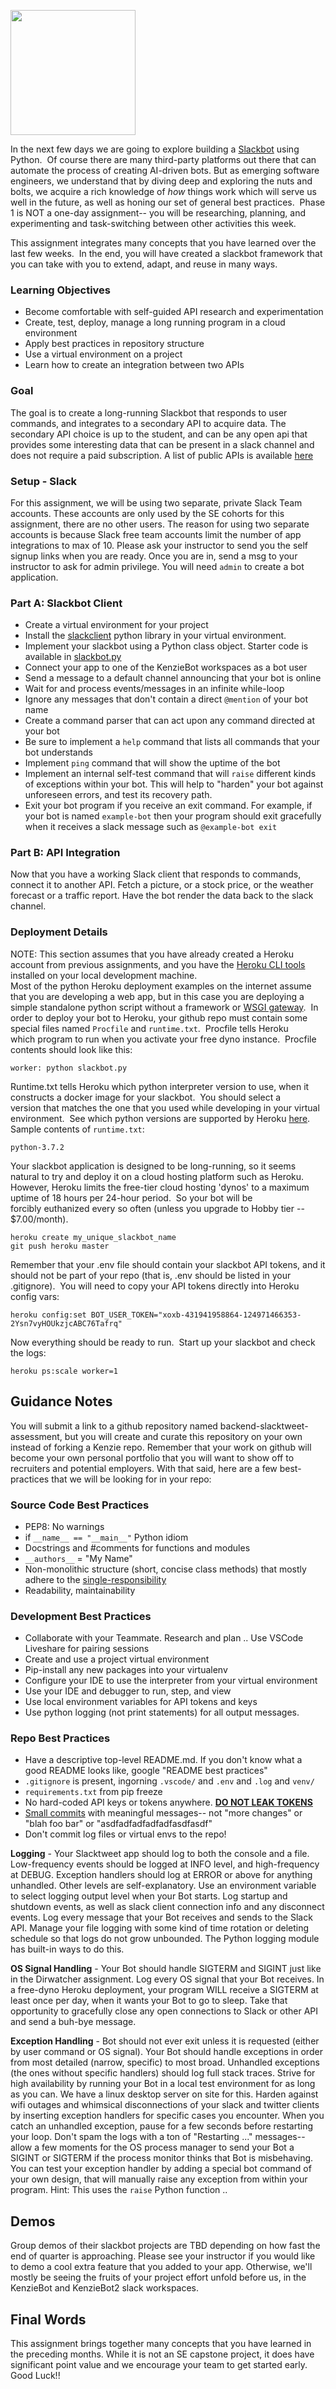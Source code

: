 <img align=left width=200 src="https://upload.wikimedia.org/wikipedia/commons/thumb/b/b9/Slack_Technologies_Logo.svg/2000px-Slack_Technologies_Logo.svg.png" /><br clear=left>

In the next few days we are going to explore building a [Slackbot](https://www.entrepreneur.com/article/302409) using Python.  Of course there are many third-party platforms out there that can automate the process of creating AI-driven bots. But as emerging software engineers, we understand that by diving deep and exploring the nuts and bolts, we acquire a rich knowledge of _how_ things work which will serve us well in the future, as well as honing our set of general best practices.  Phase 1 is NOT a one-day assignment-- you will be researching, planning, and experimenting and task-switching between other activities this week.

This assignment integrates many concepts that you have learned over the last few weeks.  In the end, you will have created a slackbot framework that you can take with you to extend, adapt, and reuse in many ways.

### Learning Objectives
 - Become comfortable with self-guided API research and experimentation
 - Create, test, deploy, manage a long running program in a cloud environment 
 - Apply best practices in repository structure
 - Use a virtual environment on a project
 - Learn how to create an integration between two APIs

### Goal
The goal is to create a long-running Slackbot that responds to user commands, and integrates to a secondary API to acquire data.  The secondary API choice is up to the student, and can be any open api that provides some interesting data that can be present in a slack channel and does not require a paid subscription.  A list of public APIs is available [here](https://github.com/toddmotto/public-apis)

### Setup - Slack
For this assignment, we will be using two separate, private Slack Team accounts.  These accounts are only used by the SE cohorts for this assignment, there are no other users.  The reason for using two separate accounts is because Slack free team accounts limit the number of app integrations to max of 10.  Please ask your instructor to send you the self signup links when you are ready.  Once you are in, send a msg to your instructor to ask for admin privilege.  You will need `admin` to create a bot application.


### Part A: Slackbot Client
 - Create a virtual environment for your project
 - Install the [slackclient](https://python-slackclient.readthedocs.io/en/latest/) python library in your virtual environment.
 - Implement your slackbot using a Python class object.  Starter code is available in [slackbot.py](slackbot.py)
 - Connect your app to one of the KenzieBot workspaces as a bot user
 - Send a message to a default channel announcing that your bot is online
 - Wait for and process events/messages in an infinite while-loop
 - Ignore any messages that don't contain a direct `@mention` of your bot name
 - Create a command parser that can act upon any command directed at your bot
 - Be sure to implement a `help` command that lists all commands that your bot understands
 - Implement `ping` command that will show the uptime of the bot
 - Implement an internal self-test command that will `raise` different kinds of exceptions within your bot.  This will help to "harden" your bot against unforeseen errors, and test its recovery path.
 - Exit your bot program if you receive an exit command.  For example, if your bot is named `example-bot` then your program should exit gracefully when it receives a slack message such as `@example-bot exit`

### Part B: API Integration
Now that you have a working Slack client that responds to commands, connect it to another API.  Fetch a picture, or a stock price, or the weather forecast or a traffic report.  Have the bot render the data back to the slack channel.


### Deployment Details

NOTE: This section assumes that you have already created a Heroku account from previous assignments, and you have the [Heroku CLI tools](https://devcenter.heroku.com/articles/heroku-cli) installed on your local development machine.  
Most of the python Heroku deployment examples on the internet assume that you are developing a web app, but in this case you are deploying a simple standalone python script without a framework or [WSGI gateway](https://www.fullstackpython.com/wsgi-servers.html).  In order to deploy your bot to Heroku, your github repo must contain some special files named `Procfile` and `runtime.txt`.  Procfile tells Heroku which program to run when you activate your free dyno instance.  Procfile contents should look like this:

    worker: python slackbot.py

Runtime.txt tells Heroku which python interpreter version to use, when it constructs a docker image for your slackbot.  You should select a version that matches the one that you used while developing in your virtual environment.  See which python versions are supported by Heroku [here](https://devcenter.heroku.com/articles/python-runtimes).  Sample contents of `runtime.txt`:

    python-3.7.2

Your slackbot application is designed to be long-running, so it seems natural to try and deploy it on a cloud hosting platform such as Heroku.  However, Heroku limits the free-tier cloud hosting 'dynos' to a maximum uptime of 18 hours per 24-hour period.  So your bot will be forcibly euthanized every so often (unless you upgrade to Hobby tier -- $7.00/month). 

    heroku create my_unique_slackbot_name
    git push heroku master

Remember that your .env file should contain your slackbot API tokens, and it should not be part of your repo (that is, .env should be listed in your .gitignore).  You will need to copy your API tokens directly into Heroku config vars:

    heroku config:set BOT_USER_TOKEN="xoxb-431941958864-124971466353-2Ysn7vyHOUkzjcABC76Tafrq"

Now everything should be ready to run.  Start up your slackbot and check the logs:

    heroku ps:scale worker=1

## Guidance Notes
You will submit a link to a github repository named backend-slacktweet-assessment, but you will create and curate this repository on your own instead of forking a Kenzie repo.  Remember that your work on github will become your own personal portfolio that you will want to show off to recruiters and potential employers.   With that said, here are a few best-practices that we will be looking for in your repo:

### Source Code Best Practices
 - PEP8: No warnings
 - if `__name__ == "__main__"` Python idiom
 - Docstrings and #comments for functions and modules
 - `__authors__` = "My Name"
 - Non-monolithic structure (short, concise class methods) that mostly adhere to the [single-responsibility](https://en.wikipedia.org/wiki/Single_responsibility_principle)
 - Readability, maintainability

### Development Best Practices
 - Collaborate with your Teammate. Research and plan .. Use VSCode Liveshare for pairing sessions
 - Create and use a project virtual environment
 - Pip-install any new packages into your virtualenv
 - Configure your IDE to use the interpreter from your virtual environment
 - Use your IDE and debugger to run, step, and view
 - Use local environment variables for API tokens and keys
 - Use python logging (not print statements) for all output messages.

### Repo Best Practices
 - Have a descriptive top-level README.md.  If you don't know what a good README looks like, google "README best practices"
 - `.gitignore` is present, ingorning `.vscode/` and `.env` and `.log` and `venv/`
 - `requirements.txt` from pip freeze
 - No hard-coded API keys or tokens anywhere.  [**DO NOT LEAK TOKENS**](https://labs.detectify.com/2016/04/28/slack-bot-token-leakage-exposing-business-critical-information/)
 - [Small commits](https://blog.hartleybrody.com/git-small-teams/) with meaningful messages-- not "more changes" or "blah foo bar" or "asdfadfadfadfadfasdfasdf"
 - Don't commit log files or virtual envs to the repo!

**Logging** - Your Slacktweet app should log to both the console and a file.  Low-frequency events should be logged at INFO level, and high-frequency at DEBUG.  Exception handlers should log at ERROR or above for anything unhandled. Other levels are self-explanatory.  Use an environment variable to select logging output level when your Bot starts.  Log startup and shutdown events, as well as slack client connection info and any disconnect events.  Log every message that your Bot receives and sends to the Slack API.  Manage your file logging with some kind of time rotation or deleting schedule so that logs do not grow unbounded.  The Python logging module has built-in ways to do this.

**OS Signal Handling** - Your Bot should handle SIGTERM and SIGINT just like in the Dirwatcher assignment.  Log every OS signal that your Bot receives.  In a free-dyno Heroku deployment, your program WILL receive a SIGTERM at least once per day, when it wants your Bot to go to sleep.  Take that opportunity to gracefully close any open connections to Slack or other API and send a buh-bye message.

**Exception Handling** - Bot should not ever exit unless it is requested (either by user command or OS signal).  Your Bot should handle exceptions in order from most detailed (narrow, specific) to most broad.  Unhandled exceptions (the ones without specific handlers) should log full stack traces.  Strive for high availability by running your Bot in a local test environment for as long as you can.  We have a linux desktop server on site for this. Harden against wifi outages and whimsical disconnections of your slack and twitter clients by inserting exception handlers for specific cases you encounter.  When you catch an unhandled exception, pause for a few seconds before restarting your loop.  Don't spam the logs with a ton of "Restarting ..." messages-- allow a few moments for the OS process manager to send your Bot a SIGINT or SIGTERM if the process monitor thinks that Bot is misbehaving.  You can test your exception handler by adding a special bot command of your own design, that will manually raise any exception from within your program.   Hint:  This uses the `raise` Python function ..

## Demos
Group demos of their slackbot projects are TBD depending on how fast the end of quarter is approaching.  Please see your instructor if you would like to demo a cool extra feature that you added to your app.  Otherwise, we'll mostly be seeing the fruits of your project effort unfold before us, in the KenzieBot and KenzieBot2 slack workspaces.

## Final Words
This assignment brings together many concepts that you have learned in the preceding months.  While it is not an SE capstone project, it does have significant point value and we encourage your team to get started early.  Good Luck!!
